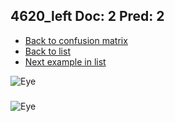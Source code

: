 ## 4620_left Doc: 2 Pred: 2
- [Back to confusion matrix](https://github.com/juliandewit/kaggle_retinopathy/blob/master/matrix.md)
- [Back to list](https://github.com/juliandewit/kaggle_retinopathy/blob/master/lists/22/list.md)
- [Next example in list](https://github.com/juliandewit/kaggle_retinopathy/blob/master/lists/22/46/4624_right.md)

![Eye](https://retinopaty.blob.core.windows.net/size1024/4620_left_2.jpeg)

### 

![Eye]()
